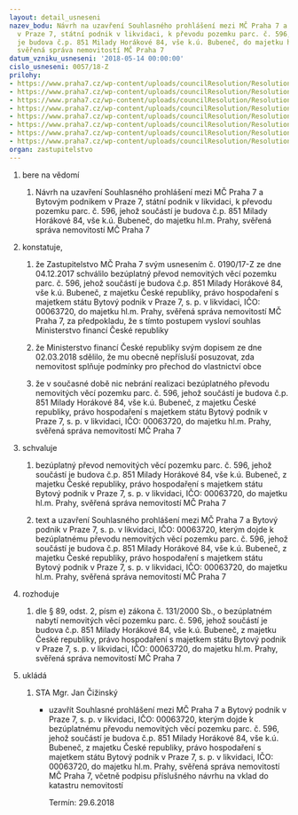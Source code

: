 ```yaml
---
layout: detail_usneseni
nazev_bodu: Návrh na uzavření Souhlasného prohlášení mezi MČ Praha 7 a Bytovým podnikem
  v Praze 7, státní podnik v likvidaci, k převodu pozemku parc. č. 596, jehož součástí
  je budova č.p. 851 Milady Horákové 84, vše k.ú. Bubeneč, do majetku hl.m. Prahy,
  svěřená správa nemovitostí MČ Praha 7
datum_vzniku_usneseni: '2018-05-14 00:00:00'
cislo_usneseni: 0057/18-Z
prilohy:
- https://www.praha7.cz/wp-content/uploads/councilResolution/Resolutions/29876/export/01_BPP7_851~354892.docx
- https://www.praha7.cz/wp-content/uploads/councilResolution/Resolutions/29876/export/02_BPP7_851~354891.pdf
- https://www.praha7.cz/wp-content/uploads/councilResolution/Resolutions/29876/export/03_BPP7_851~354890.pdf
- https://www.praha7.cz/wp-content/uploads/councilResolution/Resolutions/29876/export/04_BPP7_851~354889.pdf
- https://www.praha7.cz/wp-content/uploads/councilResolution/Resolutions/29876/export/05_BPP7_851~354888.doc
- https://www.praha7.cz/wp-content/uploads/councilResolution/Resolutions/29876/export/06_BPP7_851~354887.pdf
- https://www.praha7.cz/wp-content/uploads/councilResolution/Resolutions/29876/export/0352_18r~354886.pdf
- https://www.praha7.cz/wp-content/uploads/councilResolution/Resolutions/29876/export/export~356170.pdf
organ: zastupitelstvo
---
```

<ol id="urzList" class="urzList_view"><li class="urzClass1" id=""><span name="1">bere na vědomí</span><ol class="urzOlClass decimal "><li class="urzClass2" id="" style="text-align: left;"><span><p>Návrh na uzavření Souhlasného prohlášení mezi MČ Praha 7 a Bytovým podnikem v Praze 7, státní podnik v likvidaci, k převodu pozemku parc. č. 596, jehož součástí je budova č.p. 851 Milady Horákové 84, vše k.ú. Bubeneč, do majetku hl.m. Prahy, svěřená správa nemovitostí MČ Praha 7</p></span></li></ol></li><li class="urzClass1" id=""><span name="50">konstatuje,</span><ol class="urzOlClass decimal "><li class="urzClass2" id="" style="text-align: left;"><span><p>že Zastupitelstvo MČ Praha 7 svým usnesením č. 0190/17-Z ze dne 04.12.2017 schválilo bezúplatný převod nemovitých věcí pozemku parc. č. 596, jehož součástí je budova č.p. 851 Milady Horákové 84, vše k.ú. Bubeneč, z majetku České republiky, právo hospodaření s majetkem státu Bytový podnik v Praze 7, s. p. v likvidaci, IČO: 00063720, do majetku hl.m. Prahy, svěřená správa nemovitostí MČ Praha 7, za předpokladu, že s tímto postupem vysloví souhlas Ministerstvo financí České republiky</p></span></li><li class="urzClass2" id="" style="text-align: left;"><span><p>že Ministerstvo financí České republiky svým dopisem ze dne 02.03.2018 sdělilo, že mu obecně nepřísluší posuzovat, zda nemovitost splňuje podmínky pro přechod do vlastnictví obce<br></p></span></li><li class="urzClass2" id="" style="text-align: left;"><span><p>že v současné době nic nebrání realizaci bezúplatného převodu nemovitých věcí pozemku parc. č. 596, jehož součástí je budova č.p. 851 Milady Horákové 84, vše k.ú. Bubeneč, z majetku České republiky, právo hospodaření s majetkem státu Bytový podnik v Praze 7, s. p. v likvidaci, IČO: 00063720, do majetku hl.m. Prahy, svěřená správa nemovitostí MČ Praha 7</p></span></li></ol></li><li class="urzClass1" id=""><span name="24">schvaluje</span><ol class="urzOlClass decimal " id=""><li class="urzClass2" id="" style="text-align: left;"><span><p>bezúplatný převod nemovitých věcí pozemku parc. č. 596, jehož součástí je budova č.p. 851 Milady Horákové 84, vše k.ú. Bubeneč, z majetku České republiky, právo hospodaření s majetkem státu Bytový podnik v Praze 7, s. p. v likvidaci, IČO: 00063720, do majetku hl.m. Prahy, svěřená správa nemovitostí MČ Praha 7<br></p></span></li><li class="urzClass2" id="" style="text-align: left;"><span><p>text a uzavření Souhlasného prohlášení mezi MČ Praha 7 a Bytový podnik v Praze 7, s. p. v likvidaci, IČO: 00063720, kterým dojde k bezúplatnému převodu nemovitých věcí pozemku parc. č. 596, jehož součástí je budova č.p. 851 Milady Horákové 84, vše k.ú. Bubeneč, z majetku České republiky, právo hospodaření s majetkem státu Bytový podnik v Praze 7, s. p. v likvidaci, IČO: 00063720, do majetku hl.m. Prahy, svěřená správa nemovitostí MČ Praha 7</p></span></li></ol></li><li class="urzClass1" id=""><span name="68">rozhoduje</span><ol class="urzOlClass decimal "><li class="urzClass2" id="" style="text-align: left;"><span><p>dle § 89, odst. 2, písm e) zákona č. 131/2000 Sb., o bezúplatném nabytí nemovitých věcí pozemku parc. č. 596, jehož součástí je budova č.p. 851 Milady Horákové 84, vše k.ú. Bubeneč, z majetku České republiky, právo hospodaření s majetkem státu Bytový podnik v Praze 7, s. p. v likvidaci, IČO: 00063720, do majetku hl.m. Prahy, svěřená správa nemovitostí MČ Praha 7</p></span></li></ol></li><li class="urzClass1" id="urzUkoly"><span name="1">ukládá</span><ol class="urzOlClass"><li class="urzClass2"><span><p>STA Mgr. Jan Čižinský</p></span><ul class="urzUlClass"><li class="urzClass3"><span><p>uzavřít Souhlasné prohlášení mezi MČ Praha 7 a Bytový podnik v Praze 7, s. p. v likvidaci, IČO: 00063720, kterým dojde k bezúplatnému převodu nemovitých věcí pozemku parc. č. 596, jehož součástí je budova č.p. 851 Milady Horákové 84, vše k.ú. Bubeneč, z majetku České republiky, právo hospodaření s majetkem státu Bytový podnik v Praze 7, s. p. v likvidaci, IČO: 00063720, do majetku hl.m. Prahy, svěřená správa nemovitostí MČ Praha 7, včetně podpisu příslušného návrhu na vklad do katastru nemovitostí</p></span><span class="urzUkolTermin">  Termín:&nbsp;29.6.2018</span></li></ul></li></ol></li></ol>